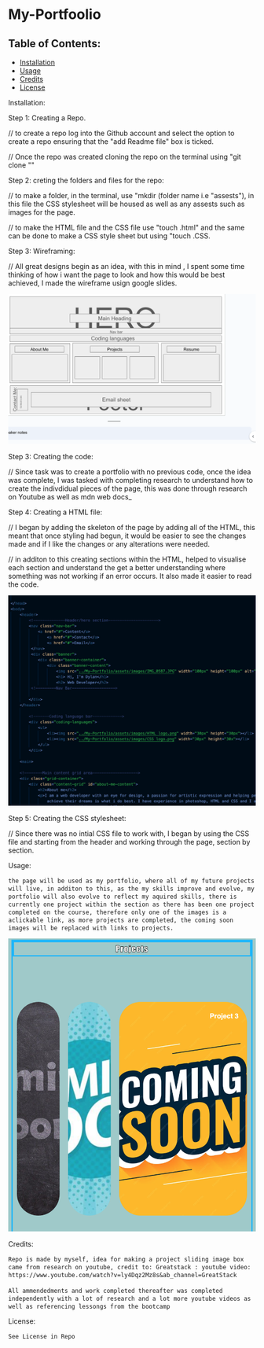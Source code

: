 # My-Portfoolio

## Table of Contents: 
* [Installation](#installation)
* [Usage](#usage)
* [Credits](#credits)
* [License](#license)


Installation: 

Step 1: Creating a Repo. 

// to create a repo log into the Github account and select the option to create a repo ensuring that the "add Readme file" box is ticked. 

// Once the repo was created cloning the repo on the terminal using "git clone "<SSH link>"

Step 2: creting the folders and files for the repo:

// to make a folder, in the terminal, use "mkdir (folder name i.e "assests"), in this file the CSS stylesheet will be housed as well as any assests such as images for the page. 

// to make the HTML file and the CSS file use "touch <file name>.html" and the same can be done to make a CSS style sheet but using "touch <file name>.CSS. 

Step 3: Wireframing: 

// All great designs begin as an idea, with this in mind , I spent some time thinking of how i want the page to look and how this would be best achieved, I made the wireframe usign google slides.

![Wireframe](./assets/images/wireframe.png)

Step 3: Creating the code: 

// Since task was to create a portfolio with no previous code, once the idea was complete, I was tasked with completing research to understand how to create the indivdidual pieces of the page, this was done through research on Youtube as well as mdn web docs_

Step 4: Creating a HTML file: 

// I began by adding the skeleton of the page by adding all of the HTML, this meant that once styling had begun, it would be easier to see the changes made and if I like the changes or any alterations were needed.

// in additon to this creating sections within the HTML, helped to visualise each section and understand the get a better understanding where something was not working if an error occurs. It also made it easier to read the code. 

![HTML-sections](./assets/images/Sectioned%20screenshop.png)

Step 5: Creating the CSS stylesheet: 

// Since there was no intial CSS file to work with, I began by using the CSS file and starting from the header and working through the page, section by section.

Usage: 

    the page will be used as my portfolio, where all of my future projects will live, in additon to this, as the my skills improve and evolve, my portfolio will also evolve to reflect my aquired skills, there is currently one project within the section as there has been one project completed on the course, therefore only one of the images is a aclickable link, as more projects are completed, the coming soon images will be replaced with links to projects. 

![Projects](./assets/images/projects.png)

Credits: 

    Repo is made by myself, idea for making a project sliding image box came from research on youtube, credit to: Greatstack : youtube video: https://www.youtube.com/watch?v=ly4Dqz2Mz8s&ab_channel=GreatStack
    
    All ammendedments and work completed thereafter was completed independently with a lot of research and a lot more youtube videos as well as referencing lessongs from the bootcamp

License:

    See License in Repo
